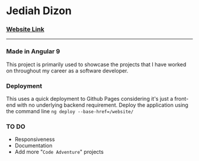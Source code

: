 # Jediah Dizon
### [Website Link](https://jediahdizon.github.io/website/)

---
### Made in Angular 9
This project is primarily used to showcase the projects that I have worked on throughout my career as a software developer.

### Deployment
This uses a quick deployment to Github Pages considering it's just a front-end with no underlying backend requirement. Deploy the application using the command line `ng deploy --base-href=/website/`

### TO DO
- Responsiveness
- Documentation
- Add more "`Code Adventure`" projects